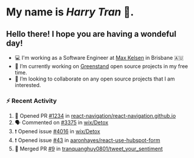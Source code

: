 #  My name is  *Harry Tran* 👋.
## Hello there! I hope you are having a wondeful day! 

- 💻 I'm working as a Software Engineer at [Max Kelsen](https://maxkelsen.com/) in Brisbane 🇦🇺
- 🌱 I’m currently working on [Greenstand](https://github.com/Greenstand) open source projects in my free time.
- 👯 I’m looking to collaborate on any open source projects that I am interested.

### :zap: Recent Activity
<!--START_SECTION:activity-->
1. 💪 Opened PR [#1234](https://github.com/react-navigation/react-navigation.github.io/pull/1234) in [react-navigation/react-navigation.github.io](https://github.com/react-navigation/react-navigation.github.io)
2. 🗣 Commented on [#3375](https://github.com/wix/Detox/issues/3375) in [wix/Detox](https://github.com/wix/Detox)
3. ❗️ Opened issue [#4016](https://github.com/wix/Detox/issues/4016) in [wix/Detox](https://github.com/wix/Detox)
4. ❗️ Opened issue [#43](https://github.com/aaronhayes/react-use-hubspot-form/issues/43) in [aaronhayes/react-use-hubspot-form](https://github.com/aaronhayes/react-use-hubspot-form)
5. 🎉 Merged PR [#9](https://github.com/tranquanghuy0801/tweet_your_sentiment/pull/9) in [tranquanghuy0801/tweet_your_sentiment](https://github.com/tranquanghuy0801/tweet_your_sentiment)
<!--END_SECTION:activity-->

<!--

Here are some ideas to get you started:

- 🔭 I’m currently working on ...
- 🌱 I’m currently learning ...
- 👯 I’m looking to collaborate on ...
- 🤔 I’m looking for help with ...
- 💬 Ask me about ...
- 📫 How to reach me: ...
- 😄 Pronouns: ...
- ⚡ Fun fact: ...
# title 1
## title 2
### title 3
#### title 4
##### title 5
###### title 6

Text that is **bold**, *italic* and ~~strikethrough~~

* [ ] Item 2
   * [x] Sub Item 2b
* [ ] Item 1

1. Item 1
   1. Item 1
1. Item 2

| Column 1 | Column 2 | Column 3 |
| :--- | :---: | ---: |
| Row 1a | Row 1b | Row 1c |
| Row 2a | Row 2b | Row 2c |

This is a [link](https://mlh.io)

this is inline `code`, here is a block of code below 👇

```ts
const name: string = 'Eddie Jaoude';

// log name
console.log(name);
```

> I am a quote to give context

I am normal text talking about the above quote ☝️ 
-->
